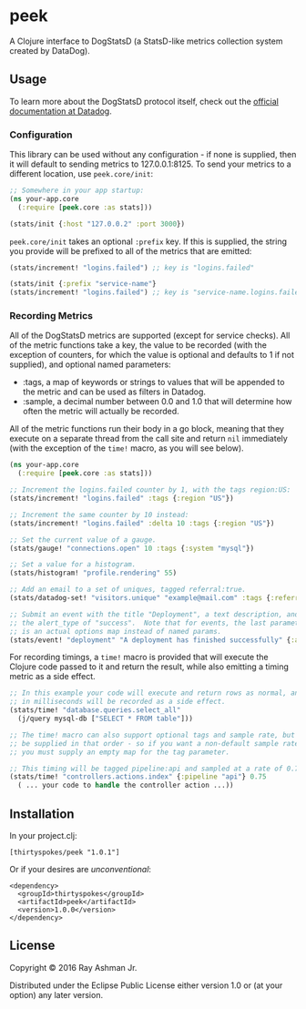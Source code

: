 # peek

A Clojure interface to DogStatsD (a StatsD-like metrics collection system created by DataDog).

## Usage

To learn more about the DogStatsD protocol itself, check out the [official documentation at Datadog](http://docs.datadoghq.com/guides/dogstatsd/).

### Configuration

This library can be used without any configuration - if none is supplied, then it will default to sending metrics to 127.0.0.1:8125.  To send your metrics to a different location, use `peek.core/init`:

```clojure
;; Somewhere in your app startup:
(ns your-app.core
  (:require [peek.core :as stats]))

(stats/init {:host "127.0.0.2" :port 3000})
```

`peek.core/init` takes an optional `:prefix` key.  If this is supplied, the string you provide will be prefixed to all of the metrics that are emitted:

```clojure
(stats/increment! "logins.failed") ;; key is "logins.failed"

(stats/init {:prefix "service-name"}
(stats/increment! "logins.failed") ;; key is "service-name.logins.failed"
```

### Recording Metrics

All of the DogStatsD metrics are supported (except for service checks).  All of the metric functions take a key, the value to be recorded (with the exception of counters, for which the value is optional and defaults to 1 if not supplied), and optional named parameters:

- :tags, a map of keywords or strings to values that will be appended to the metric and can be used as filters in Datadog.
- :sample, a decimal number between 0.0 and 1.0 that will determine how often the metric will actually be recorded.

All of the metric functions run their body in a go block, meaning that they execute on a separate thread from the call site and return `nil` immediately (with the exception of the `time!` macro, as you will see below).

```clojure
(ns your-app.core
  (:require [peek.core :as stats]))

;; Increment the logins.failed counter by 1, with the tags region:US:
(stats/increment! "logins.failed" :tags {:region "US"})

;; Increment the same counter by 10 instead:
(stats/increment! "logins.failed" :delta 10 :tags {:region "US"})

;; Set the current value of a gauge.
(stats/gauge! "connections.open" 10 :tags {:system "mysql"})

;; Set a value for a histogram.
(stats/histogram! "profile.rendering" 55)

;; Add an email to a set of uniques, tagged referral:true.
(stats/datadog-set! "visitors.unique" "example@mail.com" :tags {:referral "true"})

;; Submit an event with the title "Deployment", a text description, and
;; the alert_type of "success".  Note that for events, the last parameter
;; is an actual options map instead of named params.
(stats/event! "deployment" "A deployment has finished successfully" {:alert_type "success"})
```

For recording timings, a `time!` macro is provided that will execute the Clojure code passed to it and return the result, while also emitting a timing metric as a side effect.

```clojure
;; In this example your code will execute and return rows as normal, and the execution time
;; in milliseconds will be recorded as a side effect.
(stats/time! "database.queries.select_all"
  (j/query mysql-db ["SELECT * FROM table"]))

;; The time! macro can also support optional tags and sample rate, but they must
;; be supplied in that order - so if you want a non-default sample rate but no tags,
;; you must supply an empty map for the tag parameter.

;; This timing will be tagged pipeline:api and sampled at a rate of 0.75.
(stats/time! "controllers.actions.index" {:pipeline "api"} 0.75
  ( ... your code to handle the controller action ...))
```

## Installation

In your project.clj: 

```
[thirtyspokes/peek "1.0.1"]
```

Or if your desires are *unconventional*:

```
<dependency>
  <groupId>thirtyspokes</groupId>
  <artifactId>peek</artifactId>
  <version>1.0.0</version>
</dependency>
```

## License

Copyright © 2016 Ray Ashman Jr.

Distributed under the Eclipse Public License either version 1.0 or (at
your option) any later version.

